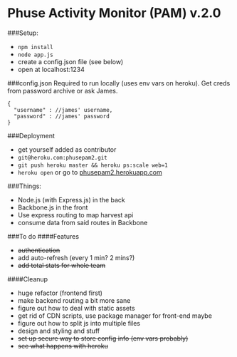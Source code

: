 Phuse Activity Monitor (PAM) v.2.0
====================================

###Setup: 
- `npm install`
- `node app.js`
- create a config.json file (see below)
- open at localhost:1234

###config.json
Required to run locally (uses env vars on heroku). Get creds from password archive or ask James. 

    {
      "username" : //james' username,
      "password" : //james' password
    }

###Deployment

- get yourself added as contributor
- `git@heroku.com:phusepam2.git`
- `git push heroku master && heroku ps:scale web=1`
- `heroku open` or go to [phusepam2.herokuapp.com](http://phusepam2.herokuapp.com/)

###Things: 
- Node.js (with Express.js) in the back
- Backbone.js in the front
- Use express routing to map harvest api
- consume data from said routes in Backbone 

###To do
####Features
- ~~authentication~~
- add auto-refresh (every 1 min? 2 mins?)
- ~~add total stats for whole team~~

####Cleanup
- huge refactor (frontend first)
- make backend routing a bit more sane
- figure out how to deal with static assets 
- get rid of CDN scripts, use package manager for front-end maybe
- figure out how to split js into multiple files
- design and styling and stuff
- ~~set up secure way to store config info (env vars probably)~~
- ~~see what happens with heroku~~

